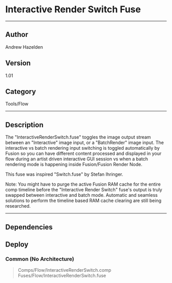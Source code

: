 # Interactive Render Switch Fuse
___

## Author
Andrew Hazelden

## Version
1.01

## Category
Tools/Flow

___

## Description
<p>The "InteractiveRenderSwitch.fuse" toggles the image output stream between an "Interactive" image input, or a "BatchRender" image input. The interactive vs batch rendering input switching is toggled automatically by Fusion so you can have different content processed and displayed in your flow during an artist driven interactive GUI session vs when a batch rendering mode is happening inside Fusion/Fusion Render Node.</p
	
<p>This fuse was inspired "Switch.fuse" by Stefan Ihringer.</p>
	
<p>Note: You might have to purge the active Fusion RAM cache for the entire comp timeline before the "Interactive Render Switch" fuse's output is truly swapped between interactive and batch mode. Automatic and seamless solutions to perform the timeline based RAM cache clearing are still being researched.</p>


___

## Dependencies

## Deploy

### Common (No Architecture)

> Comps/Flow/InteractiveRenderSwitch.comp  
> Fuses/Flow/InteractiveRenderSwitch.fuse  
